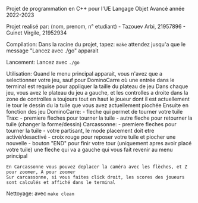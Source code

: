 Projet de programmation en C++ pour l'UE Langage Objet Avancé année 2022-2023

Projet realisé par: (nom, prenom, n° etudiant)
    - Tazouev Arbi, 21957896
    - Guinet Virgile, 21952934

Compilation:
    Dans la racine du projet, tapez: `make`
    attendez jusqu'a que le message "Lancez avec ./go" apparait
    
Lancement:
    Lancez avec `./go`

Utilisation:
    Quand le menu principal apparait, vous n'avez que a selectionner votre jeu,
    sauf pour DominoCarre où une entrée dans le terminal est requise pour appliquer la taille du plateau de jeu
    Dans chaque jeu, vous avez le plateau du jeu a gauche, et les controlles a droite
    dans la zone de controlles a toujours tout en haut le joueur dont il est actuellement le tour
    le dessin du la tuile que vous avez actuellement piochée
    Ensuite en fonction des jeu
        DominoCarre:
            - fleche qui permet de tourner votre tuile
        Trax:
            - premiere fleches pour tourner la tuile
            - autre fleche pour retourner la tuile (changer la forme/dessin)
        Carcassonne:
            - premiere fleches pour tourner la tuile
            - votre partisant, le mode placement doit etre activé/desactivé
            - croix rouge pour reposer votre tuile et piocher une nouvelle
            - bouton "END" pour finir votre tour (uniquement apres avoir placé votre tuile)
    une fleche qui va a gauche qui vous fait revenir au menu principal

    En Carcassonne vous pouvez deplacer la caméra avec les flèches, et Z pour zoomer, A pour zoomer
    Sur carcassonne, si vous faites click droit, les scores des joueurs sont calculés et affiché dans le terminal



Nettoyage:
    avec `make clean`
